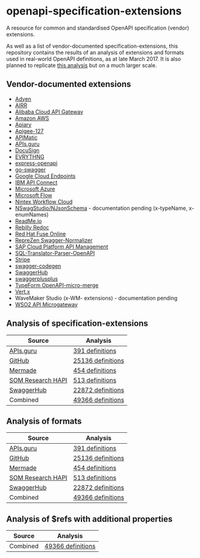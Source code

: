 # openapi-specification-extensions
A resource for common and standardised OpenAPI specification (vendor) extensions.

As well as a list of vendor-documented specification-extensions, this repository contains the results of an analysis of extensions and formats used in real-world OpenAPI definitions, as at late March 2017. It is also planned to replicate [this analysis](http://www.apiful.io/intro/2016/05/09/analyzing-api-specifications.html) but on a much larger scale.

## Vendor-documented extensions

* [Adyen](https://github.com/Adyen/adyen-openapi#vendor-extensions)
* [AIRR](http://docs.airr-community.org/en/latest/datarep/overview.html#airr-extension-properties)
* [Alibaba Cloud API Gateway](https://www.alibabacloud.com/help/doc-detail/88956.htm)
* [Amazon AWS](http://docs.aws.amazon.com/apigateway/latest/developerguide/api-gateway-swagger-extensions.html)
* [Apiary](https://help.apiary.io/api_101/swagger-extensions/)
* [Apigee-127](https://github.com/apigee-127/a127-documentation/wiki/Swagger-specification-file#user-content-apigee-127-swagger-specification-reference)
* [APIMatic](https://docs.apimatic.io/advanced/swagger-server-configuration-extensions/)
* [APIs.guru](https://github.com/APIs-guru/openapi-directory/wiki/specification-extensions)
* [DocuSign](https://github.com/docusign/eSign-OpenAPI-Specification/blob/master/DocuSign-Extensions.md)
* [EVRYTHNG](https://developers.evrythng.com/docs/openapi-description#section-extensions)
* [express-openapi](https://github.com/kogosoftwarellc/open-api/tree/master/packages/express-openapi#vendor-extensions)
* [go-swagger](https://goswagger.io/use/models/schemas.html#custom-extensions)
* [Google Cloud Endpoints](https://cloud.google.com/endpoints/docs/openapi/openapi-extensions)
* [IBM API Connect](https://www.ibm.com/support/knowledgecenter/SSMNED_5.0.0/com.ibm.apic.toolkit.doc/rapim_cli_swagger_extensions.html)
* [Microsoft Azure](https://github.com/Azure/autorest/tree/master/docs/extensions)
* [Microsoft Flow](https://flow.microsoft.com/en-us/documentation/customapi-how-to-swagger/)
* [Nintex Workflow Cloud](https://help.nintex.com/en-US/xtensions/04_Reference/REF_OpenAPISwipeFile.htm#OpenAPI_Specification_Extensions)
* [NSwagStudio/NJsonSchema](https://github.com/rsuter/NJsonSchema/wiki/Enums) - documentation pending (x-typeName, x-enumNames)
* [ReadMe.io](https://readme.readme.io/v2.0/docs/swagger-extensions)
* [Rebilly Redoc](https://github.com/Rebilly/ReDoc/blob/master/docs/redoc-vendor-extensions.md)
* [Red Hat Fuse Online](https://access.redhat.com/documentation/en-us/red_hat_fuse/7.5/html/integrating_applications_with_fuse_online/customizing_ug#providing-client-credentials_dev-client-connector)
* [RepreZen Swagger-Normalizer](http://docs.reprezen.com/swagger_normalizer/)
* [SAP Cloud Platform API Management](https://help.sap.com/viewer/e63fe47de8f84a68b618ed689af9a28b/Cloud/en-US/fcffa2bdd5f9402380e099fbec6e845a.html)
* [SQL-Translator-Parser-OpenAPI](https://metacpan.org/pod/SQL::Translator::Parser::OpenAPI#OPENAPI-SPEC-EXTENSIONS)
* [Stripe](https://github.com/stripe/openapi#vendor-extensions)
* [swagger-codegen](https://github.com/swagger-api/swagger-codegen/wiki/Vendor-Extensions)
* [SwaggerHub](https://app.swaggerhub.com/help/apis/vendor-extensions)
* [swaggerplusplus](https://github.com/mermade/swaggerplusplus)
* [TypeForm OpenAPI-micro-merge](https://github.com/Typeform/openapi-micro-merge#extensions)
* [Vert.x](https://vertx.io/docs/vertx-web-api-service/java/#_using_the_extension_code_x_vertx_event_bus_code)
* WaveMaker Studio (x-WM- extensions) - documentation pending
* [WSO2 API Microgateway](https://docs.wso2.com/display/MG300/Supported+OpenAPI+Extensions)

## Analysis of specification-extensions

Source|Analysis
|---|---|
[APIs.guru](https://github.com/apis-guru/openapi-directory)|[391 definitions](extensions/apis-guru.tsv)
[GitHub](https://github.com/)|[25136 definitions](extensions/github.tsv)
[Mermade](https://github.com/mermade/openapi-definitions)|[454 definitions](extensions/mermade.tsv)
[SOM Research HAPI](https://github.com/som-research/hapi)|[513 definitions](extensions/hapi.tsv)
[SwaggerHub](http://swaggerhub.com)|[22872 definitions](extensions/swaggerhub.tsv)
Combined|[49366 definitions](extensions/combined.tsv)

## Analysis of formats

Source|Analysis
|---|---|
[APIs.guru](https://github.com/apis-guru/openapi-directory)|[391 definitions](formats/apis-guru.tsv)
[GitHub](https://github.com/)|[25136 definitions](formats/github.tsv)
[Mermade](https://github.com/mermade/openapi-definitions)|[454 definitions](formats/mermade.tsv)
[SOM Research HAPI](https://github.com/som-research/hapi)|[513 definitions](formats/hapi.tsv)
[SwaggerHub](http://swaggerhub.com)|[22872 definitions](formats/swaggerhub.tsv)
Combined|[49366 definitions](formats/combined.tsv)

## Analysis of $refs with additional properties

Source|Analysis
|---|---|
Combined|[49366 definitions](refs/combined.csv)
